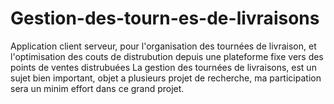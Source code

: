 # Gestion-des-tourn-es-de-livraisons
Application client serveur, pour l'organisation des tournées de livraison, et l'optimisation des couts de distrubution depuis une plateforme fixe vers des points de ventes distrubuées
La gestion des tournées de livraisons, est un sujet bien important, objet a plusieurs projet de recherche, ma participation sera un minim effort dans ce grand projet. 
